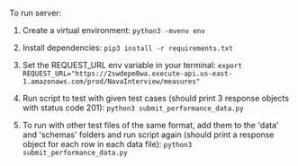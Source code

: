 To run server:

1. Create a virtual environment:
`python3 -mvenv env`

2. Install dependencies:
`pip3 install -r requirements.txt`

3. Set the REQUEST_URL env variable in your terminal:
`export REQUEST_URL="https://2swdepm0wa.execute-api.us-east-1.amazonaws.com/prod/NavaInterview/measures"`

4. Run script to test with given test cases (should print 3 response objects with status code 201):
`python3 submit_performance_data.py`

5. To run with other test files of the same format, add them to the 'data' and 'schemas' folders and run script again (should print a response object for each row in each data file): 
`python3 submit_performance_data.py`
